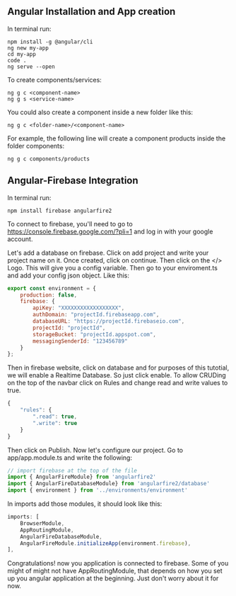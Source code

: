 ## Angular Installation and App creation
In terminal run: 

```terminal
npm install -g @angular/cli
ng new my-app
cd my-app
code .
ng serve --open
```

To create components/services:

```terminal
ng g c <component-name>
ng g s <service-name>
```

You could also create a component inside a new folder like this:

```terminal
ng g c <folder-name>/<component-name>
```

For example, the following line will create a component products inside the folder components:

```terminal
ng g c components/products
```

## Angular-Firebase Integration
In terminal run:

```
npm install firebase angularfire2
```

To connect to firebase, you'll need to go to https://console.firebase.google.com/?pli=1 and log in with your google account.

Let's add a database on firebase. Click on add project and write your project name on it. Once created, click on continue. Then click on the </> Logo. This will give you a config variable. Then go to your enviroment.ts and add your config json object. Like this:

```javascript
export const environment = {
    production: false,
    firebase: {
        apiKey: "XXXXXXXXXXXXXXXXXX",
        authDomain: "projectId.firebaseapp.com",
        databaseURL: "https://projectId.firebaseio.com",
        projectId: "projectId",
        storageBucket: "projectId.appspot.com",
        messagingSenderId: "123456789"
    }
};
```
Then in firebase website, click on database and for purposes of this tutotial, we will enable a Realtime Database. So just click enable. To allow CRUDing on the top of the navbar click on Rules and change read and write values to true.

```javascript
{
    "rules": {
        ".read": true,
        ".write": true
    }
}
```

Then click on Publish. Now let's configure our project. Go to app/app.module.ts and write the following:

```javascript
// import firebase at the top of the file
import { AngularFireModule} from 'angularfire2'
import { AngularFireDatabaseModule} from 'angularfire2/database'
import { environment } from '../environments/environment'
```

In imports add those modules, it should look like this:

```javascript
imports: [
    BrowserModule,
    AppRoutingModule,
    AngularFireDatabaseModule,
    AngularFireModule.initializeApp(environment.firebase),
],
```

Congratulations! now you application is connected to firebase. Some of you might of might not have AppRoutingModule, that depends on how you set up you angular application at the beginning. Just don't worry about it for now.